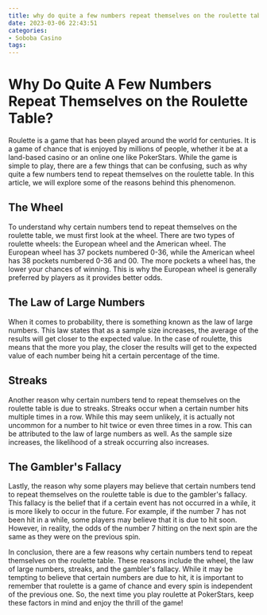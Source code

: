 ```yaml
---
title: why do quite a few numbers repeat themselves on the roulette table PokerStars
date: 2023-03-06 22:43:51
categories:
- Soboba Casino
tags:
---
```



# Why Do Quite A Few Numbers Repeat Themselves on the Roulette Table?

Roulette is a game that has been played around the world for centuries. It is a game of chance that is enjoyed by millions of people, whether it be at a land-based casino or an online one like PokerStars. While the game is simple to play, there are a few things that can be confusing, such as why quite a few numbers tend to repeat themselves on the roulette table. In this article, we will explore some of the reasons behind this phenomenon.

## The Wheel

To understand why certain numbers tend to repeat themselves on the roulette table, we must first look at the wheel. There are two types of roulette wheels: the European wheel and the American wheel. The European wheel has 37 pockets numbered 0-36, while the American wheel has 38 pockets numbered 0-36 and 00. The more pockets a wheel has, the lower your chances of winning. This is why the European wheel is generally preferred by players as it provides better odds.

## The Law of Large Numbers

When it comes to probability, there is something known as the law of large numbers. This law states that as a sample size increases, the average of the results will get closer to the expected value. In the case of roulette, this means that the more you play, the closer the results will get to the expected value of each number being hit a certain percentage of the time.

## Streaks

Another reason why certain numbers tend to repeat themselves on the roulette table is due to streaks. Streaks occur when a certain number hits multiple times in a row. While this may seem unlikely, it is actually not uncommon for a number to hit twice or even three times in a row. This can be attributed to the law of large numbers as well. As the sample size increases, the likelihood of a streak occurring also increases.

## The Gambler's Fallacy

Lastly, the reason why some players may believe that certain numbers tend to repeat themselves on the roulette table is due to the gambler's fallacy. This fallacy is the belief that if a certain event has not occurred in a while, it is more likely to occur in the future. For example, if the number 7 has not been hit in a while, some players may believe that it is due to hit soon. However, in reality, the odds of the number 7 hitting on the next spin are the same as they were on the previous spin.

In conclusion, there are a few reasons why certain numbers tend to repeat themselves on the roulette table. These reasons include the wheel, the law of large numbers, streaks, and the gambler's fallacy. While it may be tempting to believe that certain numbers are due to hit, it is important to remember that roulette is a game of chance and every spin is independent of the previous one. So, the next time you play roulette at PokerStars, keep these factors in mind and enjoy the thrill of the game!